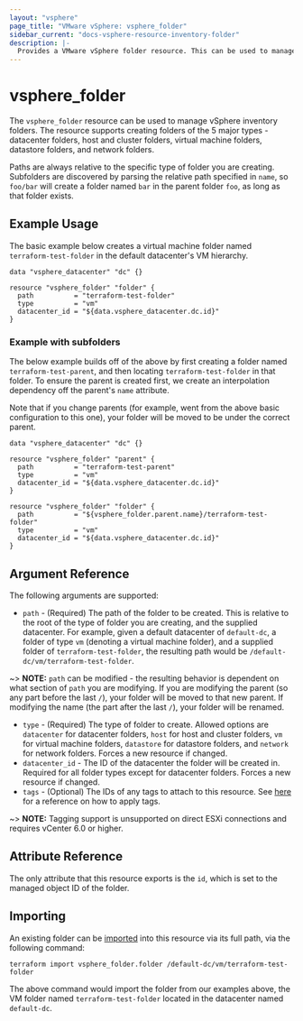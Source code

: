 ```yaml
---
layout: "vsphere"
page_title: "VMware vSphere: vsphere_folder"
sidebar_current: "docs-vsphere-resource-inventory-folder"
description: |-
  Provides a VMware vSphere folder resource. This can be used to manage vSphere inventory folders.
---
```


# vsphere\_folder

The `vsphere_folder` resource can be used to manage vSphere inventory folders.
The resource supports creating folders of the 5 major types - datacenter
folders, host and cluster folders, virtual machine folders, datastore folders,
and network folders.

Paths are always relative to the specific type of folder you are creating.
Subfolders are discovered by parsing the relative path specified in `name`, so
`foo/bar` will create a folder named `bar` in the parent folder `foo`, as long
as that folder exists.

## Example Usage

The basic example below creates a virtual machine folder named
`terraform-test-folder` in the default datacenter's VM hierarchy. 

```hcl
data "vsphere_datacenter" "dc" {}

resource "vsphere_folder" "folder" {
  path          = "terraform-test-folder"
  type          = "vm"
  datacenter_id = "${data.vsphere_datacenter.dc.id}"
}
```

### Example with subfolders

The below example builds off of the above by first creating a folder named
`terraform-test-parent`, and then locating `terraform-test-folder` in that
folder. To ensure the parent is created first, we create an interpolation
dependency off the parent's `name` attribute.

Note that if you change parents (for example, went from the above basic
configuration to this one), your folder will be moved to be under the correct
parent.

```hcl
data "vsphere_datacenter" "dc" {}

resource "vsphere_folder" "parent" {
  path          = "terraform-test-parent"
  type          = "vm"
  datacenter_id = "${data.vsphere_datacenter.dc.id}"
}

resource "vsphere_folder" "folder" {
  path          = "${vsphere_folder.parent.name}/terraform-test-folder"
  type          = "vm"
  datacenter_id = "${data.vsphere_datacenter.dc.id}"
}
```

## Argument Reference

The following arguments are supported:

* `path` - (Required) The path of the folder to be created. This is relative to
  the root of the type of folder you are creating, and the supplied datacenter.
  For example, given a default datacenter of `default-dc`, a folder of type
  `vm` (denoting a virtual machine folder), and a supplied folder of
  `terraform-test-folder`, the resulting path would be
  `/default-dc/vm/terraform-test-folder`.

~> **NOTE:** `path` can be modified - the resulting behavior is dependent on
what section of `path` you are modifying. If you are modifying the parent (so
any part before the last `/`), your folder will be moved to that new parent. If
modifying the name (the part after the last `/`), your folder will be renamed.

* `type` - (Required) The type of folder to create. Allowed options are
  `datacenter` for datacenter folders, `host` for host and cluster folders,
  `vm` for virtual machine folders, `datastore` for datastore folders, and
  `network` for network folders. Forces a new resource if changed.
* `datacenter_id` - The ID of the datacenter the folder will be created in.
  Required for all folder types except for datacenter folders. Forces a new
  resource if changed.
* `tags` - (Optional) The IDs of any tags to attach to this resource. See
  [here][docs-applying-tags] for a reference on how to apply tags.

[docs-applying-tags]: /docs/providers/vsphere/r/tag.html#using-tags-in-a-supported-resource

~> **NOTE:** Tagging support is unsupported on direct ESXi connections and
requires vCenter 6.0 or higher.

## Attribute Reference

The only attribute that this resource exports is the `id`, which is set to the
managed object ID of the folder.

## Importing

An existing folder can be [imported][docs-import] into this resource via
its full path, via the following command:

[docs-import]: https://www.terraform.io/docs/import/index.html

```
terraform import vsphere_folder.folder /default-dc/vm/terraform-test-folder
```

The above command would import the folder from our examples above, the VM
folder named `terraform-test-folder` located in the datacenter named
`default-dc`.
